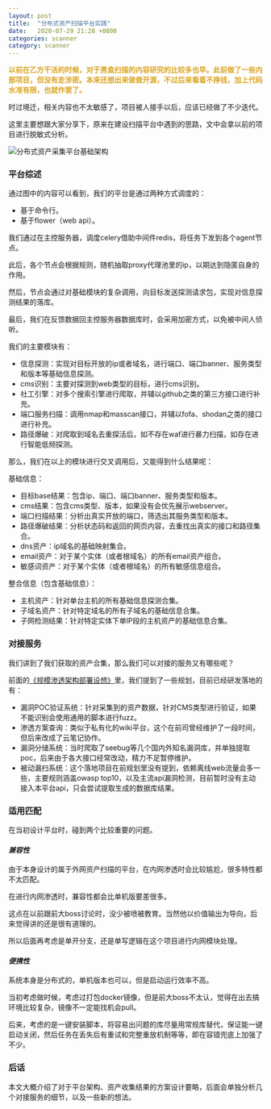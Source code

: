 ```yaml
---
layout: post
title:  "分布式资产扫描平台实践"
date:   2020-07-29 21:28 +0800
categories: scanner
category: scanner
---
```


<p>
	<span style="color:#DAA520;"><strong>以前在乙方干活的时候，对于黑盒扫描的内容研究的比较多也早。此前做了一些内部项目，但没有走涉密。本来还想出来做做开源，不过后来看着不挣钱，加上代码水准有限，也就作罢了。</strong></span>
</p>

时过境迁，相关内容也不太敏感了，项目被人接手以后，应该已经做了不少迭代。

这里主要想跟大家分享下，原来在建设扫描平台中遇到的思路，文中会拿以前的项目进行脱敏式分析。

![分布式资产采集平台基础架构](https://gitee.com/hellsec/ppp/raw/master/2020-11-29/1606648128250-%E5%9F%BA%E7%A1%80%E5%85%A8%E6%99%AF%E5%9B%BE.png)

### 平台综述

通过图中的内容可以看到，我们的平台是通过两种方式调度的：

- 基于命令行。
- 基于flower（web api）。

我们通过在主控服务器，调度celery借助中间件redis，将任务下发到各个agent节点。

此后，各个节点会根据规则，随机抽取proxy代理池里的ip，以期达到隐匿自身的作用。

然后，节点会通过对基础模块的复杂调用，向目标发送探测请求包，实现对信息探测结果的落库。

最后，我们在反馈数据回主控服务器数据库时，会采用加密方式，以免被中间人侦听。


我们的主要模块有：

- 信息探测：实现对目标开放的ip或者域名，进行端口、端口banner、服务类型和版本等基础信息探测。
- cms识别：主要对探测到web类型的目标，进行cms识别。
- 社工引擎：对多个搜索引擎进行爬取，并辅以github之类的第三方接口进行补充。
- 端口服务扫描：调用nmap和masscan接口，并辅以fofa、shodan之类的接口进行补充。
- 路径爆破：对爬取到域名去重探活后，如不存在waf进行暴力扫描，如存在进行智能低频探测。

那么，我们在以上的模块进行交叉调用后，又能得到什么结果呢：

基础信息：

- 目标base结果：包含ip、端口、端口banner、服务类型和版本。
- cms结果：包含cms类型、版本，如果没有会优先展示webserver。
- 端口扫描结果：分析出真实开放的端口，筛选出其服务类型和版本。
- 路径爆破结果：分析状态码和返回的网页内容，去重找出真实的接口和路径集合。
- dns资产：ip域名的基础映射集合。
- email资产：对于某个实体（或者根域名）的所有email资产组合。
- 敏感词资产：对于某个实体（或者根域名）的所有敏感信息组合。

整合信息（包含基础信息）：

- 主机资产：针对单台主机的所有基础信息探测合集。
- 子域名资产：针对特定域名的所有子域名的基础信息合集。
- 子网检测结果：针对特定实体下单IP段的主机资产的基础信息合集。

### 对接服务

我们讲到了我们获取的资产合集，那么我们可以对接的服务又有哪些呢？

前面的[《规模渗透架构部署设想》](http://blog.hellsec.net/pentest/2017/12/16/architecture-of-apt-pentest/)里，我们提到了一些规划，目前已经研发落地的有：

- 漏洞POC验证系统：针对采集到的资产数据，针对CMS类型进行验证，如果不能识别会使用通用的脚本进行fuzz。
- 渗透方案查询：类似于私有化的wiki平台，这个在前司曾经维护了一段时间，但后来改成了云笔记协作。
- 漏洞分储系统：当时爬取了seebug等几个国内外知名漏洞库，并单独提取poc，后来由于各大接口经常改动，精力不足暂停维护。
- 被动漏扫系统：这个落地项目在前规划里没有提到，依赖离线web流量会多一些，主要规则涵盖owasp top10，以及主流api漏洞检测，目前暂时没有主动接入本平台api，只会尝试提取生成的数据库结果。


### 适用匹配

在当初设计平台时，碰到两个比较重要的问题。

#### *兼容性*

由于本身设计的属于外网资产扫描的平台，在内网渗透时会比较尴尬，很多特性都不太匹配。

在进行内网渗透时，兼容性都会比单机版要差很多。

这点在以前跟前大boss讨论时，没少被喷被教育。当然他以价值输出为导向，后来觉得讲的还是很有道理的。

所以后面再考虑是单开分支，还是单写逻辑在这个项目进行内网模块处理。

#### *便携性*

系统本身是分布式的，单机版本也可以，但是启动运行效率不高。

当初考虑做时候，考虑过打包docker镜像，但是前大boss不太认，觉得在出去搞环境比较复杂，镜像不一定能找机会pull。

后来，考虑的是一键安装脚本，将容易出问题的库尽量用常规库替代，保证能一键启动关闭，然后任务在丢失后有重试和完整重放机制等等，即在容错兜底上加强了不少。

### 后话

本文大概介绍了对于平台架构、资产收集结果的方案设计要略，后面会单独分析几个对接服务的细节，以及一些新的想法。



